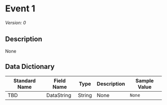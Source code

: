 # Event 1
###### Version: 0

## Description
None

## Data Dictionary
|Standard Name|Field Name|Type|Description|Sample Value|
|---|---|---|---|---|
|TBD|DataString|String|None|`None`|

